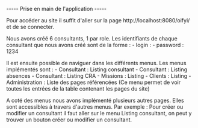 
----- Prise en main de l'application -----

Pour accéder au site il suffit d'aller sur la page http://localhost:8080/oifyi/ et de se connecter.

Nous avons créé 6 consultants, 1 par role.
Les identifiants de chaque consultant que nous avons créé sont de la forme :
    - login : <libelle du role>
    - password : 1234

Il est ensuite possible de naviguer dans les différents menus.
Les menus implémentés sont : 
    - Consultant : Listing consultant
    - Consultant : Listing absences
    - Consultant : Listing CRA
    - Missions : Listing 
    - Clients : Listing 
    - Administration : Liste des pages référencées (Ce menu permet de voir toutes les entrées de la table contenant les pages du site)


A coté des menus nous avons implémenté plusieurs autres pages.
Elles sont accessibles à travers d'autres menus. 
Par exemple : Pour créer ou modifier un consultant il faut aller sur le menu Listing consultant, 
on peut y trouver un bouton créer ou modifier un consultant.